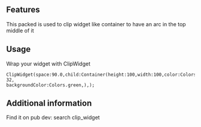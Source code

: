 ## Features

This packed is used to clip widget like container to have an arc in the top middle of it

## Usage

Wrap your widget with ClipWidget

```
ClipWidget(space:90.0,child:Container(height:100,width:100,color:Colors.red,),topChild:CircleAvatar(radius: 32,
backgroundColor:Colors.green,),);
```

## Additional information

Find it on pub dev: search clip_widget
